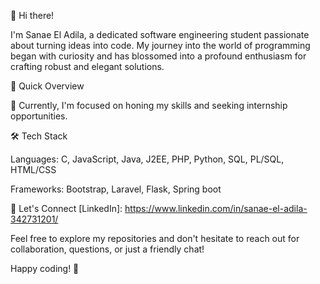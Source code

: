 👋 Hi there!

I'm Sanae El Adila, a dedicated software engineering student passionate about turning ideas into code. My journey into the world of programming began with curiosity and has blossomed into a profound enthusiasm for crafting robust and elegant solutions.

🚀 Quick Overview

🔭 Currently, I'm focused on honing my skills and seeking internship opportunities.

<!-- 💡 Interested in DevOps. -->
🛠️ Tech Stack

Languages: C, JavaScript, Java, J2EE, PHP, Python, SQL, PL/SQL, HTML/CSS

Frameworks: Bootstrap, Laravel, Flask, Spring boot

🤝 Let's Connect
    [LinkedIn]: https://www.linkedin.com/in/sanae-el-adila-342731201/

Feel free to explore my repositories and don't hesitate to reach out for collaboration, questions, or just a friendly chat!

Happy coding! 🚀

